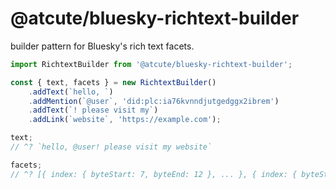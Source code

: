 # @atcute/bluesky-richtext-builder

builder pattern for Bluesky's rich text facets.

```ts
import RichtextBuilder from '@atcute/bluesky-richtext-builder';

const { text, facets } = new RichtextBuilder()
	.addText(`hello, `)
	.addMention(`@user`, 'did:plc:ia76kvnndjutgedggx2ibrem')
	.addText(`! please visit my`)
	.addLink(`website`, 'https://example.com');

text;
// ^? `hello, @user! please visit my website`

facets;
// ^? [{ index: { byteStart: 7, byteEnd: 12 }, ... }, { index: { byteStart: 30, byteEnd: 37 }, ... }];
```
